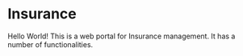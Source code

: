 # Insurance
Hello World!
This is a web portal for Insurance management.
It has a number of functionalities.
